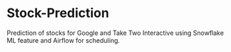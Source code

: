 # Stock-Prediction
Prediction of stocks for Google and Take Two Interactive using Snowflake ML feature and Airflow for scheduling.
